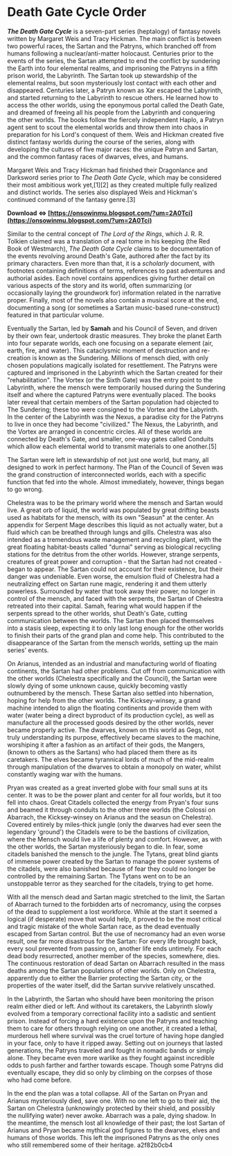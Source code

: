 # Death Gate Cycle Order
  
***The Death Gate Cycle*** is a seven-part series (heptalogy) of fantasy novels written by Margaret Weis and Tracy Hickman. The main conflict is between two powerful races, the Sartan and the Patryns, which branched off from humans following a nuclear/anti-matter holocaust. Centuries prior to the events of the series, the Sartan attempted to end the conflict by sundering the Earth into four elemental realms, and imprisoning the Patryns in a fifth prison world, the Labyrinth. The Sartan took up stewardship of the elemental realms, but soon mysteriously lost contact with each other and disappeared. Centuries later, a Patryn known as Xar escaped the Labyrinth, and started returning to the Labyrinth to rescue others. He learned how to access the other worlds, using the eponymous portal called the Death Gate, and dreamed of freeing all his people from the Labyrinth and conquering the other worlds. The books follow the fiercely independent Haplo, a Patryn agent sent to scout the elemental worlds and throw them into chaos in preparation for his Lord's conquest of them. Weis and Hickman created five distinct fantasy worlds during the course of the series, along with developing the cultures of five major races: the unique Patryn and Sartan, and the common fantasy races of dwarves, elves, and humans.
 
Margaret Weis and Tracy Hickman had finished their Dragonlance and Darksword series prior to *The Death Gate Cycle*, which may be considered their most ambitious work yet,[1][2] as they created multiple fully realized and distinct worlds. The series also displayed Weis and Hickman's continued command of the fantasy genre.[3]
 
**Download ⇔ [https://onsowinmu.blogspot.com/?um=2A0Tci](https://onsowinmu.blogspot.com/?um=2A0Tci)**


 
Similar to the central concept of *The Lord of the Rings*, which J. R. R. Tolkien claimed was a translation of a real tome in his keeping (the Red Book of Westmarch), *The Death Gate Cycle* claims to be documentation of the events revolving around Death's Gate, authored after the fact by its primary characters. Even more than that, it is a *scholarly* document, with footnotes containing definitions of terms, references to past adventures and authorial asides. Each novel contains appendices giving further detail on various aspects of the story and its world, often summarizing (or occasionally laying the groundwork for) information related in the narrative proper. Finally, most of the novels also contain a musical score at the end, documenting a song (or sometimes a Sartan music-based rune-construct) featured in that particular volume.
 
Eventually the Sartan, led by **Samah** and his Council of Seven, and driven by their own fear, undertook drastic measures. They broke the planet Earth into four separate worlds, each one focusing on a separate element (air, earth, fire, and water). This cataclysmic moment of destruction and re-creation is known as the Sundering. Millions of mensch died, with only chosen populations magically isolated for resettlement. The Patryns were captured and imprisoned in the Labyrinth which the Sartan created for their "rehabilitation". The Vortex (or the Sixth Gate) was the entry point to the Labyrinth, where the mensch were temporarily housed during the Sundering itself and where the captured Patryns were eventually placed. The books later reveal that certain members of the Sartan population had objected to The Sundering; these too were consigned to the Vortex and the Labyrinth. In the center of the Labyrinth was the Nexus, a paradise city for the Patryns to live in once they had become "civilized." The Nexus, the Labyrinth, and the Vortex are arranged in concentric circles. All of these worlds are connected by Death's Gate, and smaller, one-way gates called Conduits which allow each elemental world to transmit materials to one another.[5]
 
The Sartan were left in stewardship of not just one world, but many, all designed to work in perfect harmony. The Plan of the Council of Seven was the grand construction of interconnected worlds, each with a specific function that fed into the whole. Almost immediately, however, things began to go wrong.
 
Chelestra was to be the primary world where the mensch and Sartan would live. A great orb of liquid, the world was populated by great drifting beasts used as habitats for the mensch, with its own "Seasun" at the center. An appendix for Serpent Mage describes this liquid as not actually water, but a fluid which can be breathed through lungs and gills. Chelestra was also intended as a tremendous waste management and recycling plant, with the great floating habitat-beasts called "durnai" serving as biological recycling stations for the detritus from the other worlds. However, strange serpents, creatures of great power and corruption - that the Sartan had not created - began to appear. The Sartan could not account for their existence, but their danger was undeniable. Even worse, the emulsion fluid of Chelestra had a neutralizing effect on Sartan rune magic, rendering it and them utterly powerless. Surrounded by water that took away their power, no longer in control of the mensch, and faced with the serpents, the Sartan of Chelestra retreated into their capital. Samah, fearing what would happen if the serpents spread to the other worlds, shut Death's Gate, cutting communication between the worlds. The Sartan then placed themselves into a stasis sleep, expecting it to only last long enough for the other worlds to finish their parts of the grand plan and come help. This contributed to the disappearance of the Sartan from the mensch worlds, setting up the main series' events.
 
On Arianus, intended as an industrial and manufacturing world of floating continents, the Sartan had other problems. Cut off from communication with the other worlds (Chelestra specifically and the Council), the Sartan were slowly dying of some unknown cause, quickly becoming vastly outnumbered by the mensch. These Sartan also settled into hibernation, hoping for help from the other worlds. The Kicksey-winsey, a grand machine intended to align the floating continents and provide them with water (water being a direct byproduct of its production cycle), as well as manufacture all the processed goods desired by the other worlds, never became properly active. The dwarves, known on this world as Gegs, not truly understanding its purpose, effectively became slaves to the machine, worshiping it after a fashion as an artifact of their gods, the Mangers, (known to others as the Sartans) who had placed them there as its caretakers. The elves became tyrannical lords of much of the mid-realm through manipulation of the dwarves to obtain a monopoly on water, whilst constantly waging war with the humans.

Pryan was created as a great inverted globe with four small suns at its center. It was to be the power plant and center for all four worlds, but it too fell into chaos. Great Citadels collected the energy from Pryan's four suns and beamed it through conduits to the other three worlds (the Colossi on Abarrach, the Kicksey-winsey on Arianus and the seasun on Chelestra). Covered entirely by miles-thick jungle (only the dwarves had ever seen the legendary 'ground') the Citadels were to be the bastions of civilization, where the Mensch would live a life of plenty and comfort. However, as with the other worlds, the Sartan mysteriously began to die. In fear, some citadels banished the mensch to the jungle. The Tytans, great blind giants of immense power created by the Sartan to manage the power systems of the citadels, were also banished because of fear they could no longer be controlled by the remaining Sartan. The Tytans went on to be an unstoppable terror as they searched for the citadels, trying to get home.
 
With all the mensch dead and Sartan magic stretched to the limit, the Sartan of Abarrach turned to the forbidden arts of necromancy, using the corpses of the dead to supplement a lost workforce. While at the start it seemed a logical (if desperate) move that would help, it proved to be the most critical and tragic mistake of the whole Sartan race, as the dead eventually escaped from Sartan control. But the use of necromancy had an even worse result, one far more disastrous for the Sartan: For every life brought back, every soul prevented from passing on, another life ends untimely. For each dead body resurrected, another member of the species, somewhere, dies. The continuous restoration of dead Sartan on Abarrach resulted in the mass deaths among the Sartan populations of other worlds. Only on Chelestra, apparently due to either the Barrier protecting the Sartan city, or the properties of the water itself, did the Sartan survive relatively unscathed.
 
In the Labyrinth, the Sartan who should have been monitoring the prison realm either died or left. And without its caretakers, the Labyrinth slowly evolved from a temporary correctional facility into a sadistic and sentient prison. Instead of forcing a hard existence upon the Patryns and teaching them to care for others through relying on one another, it created a lethal, murderous hell where survival was the cruel torture of having hope dangled in your face, only to have it ripped away. Setting out on journeys that lasted generations, the Patryns traveled and fought in nomadic bands or simply alone. They became even more warlike as they fought against incredible odds to push farther and farther towards escape. Though some Patryns did eventually escape, they did so only by climbing on the corpses of those who had come before.
 
In the end the plan was a total collapse. All of the Sartan on Pryan and Arianus mysteriously died, save one. With no one left to go to their aid, the Sartan on Chelestra (unknowingly protected by their shield, and possibly the nullifying water) never awoke. Abarrach was a pale, dying shadow. In the meantime, the mensch lost all knowledge of their past; the lost Sartan of Arianus and Pryan became mythical god figures to the dwarves, elves and humans of those worlds. This left the imprisoned Patryns as the only ones who still remembered some of their heritage.
 a2f82b0cb4
 
